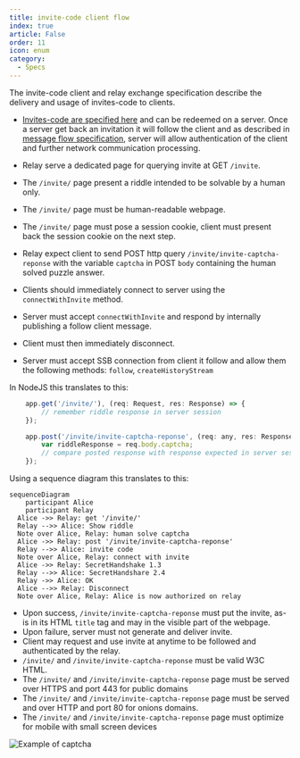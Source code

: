 ```yaml
---
title: invite-code client flow
index: true
article: False
order: 11
icon: enum
category:
  - Specs
---
```


The invite-code client and relay exchange specification describe the delivery and usage of invites-code to clients.
- [Invites-code are specified here](https://ssbc.github.io/scuttlebutt-protocol-guide/#invites)
and can be redeemed on a server. Once a server get back an invitation it will follow the client and as described in [message flow specification](spip-01.md), server will allow authentication of the client and further network communication processing.


- Relay serve a dedicated page for querying invite at GET `/invite`.
- The `/invite/` page present a riddle intended to be solvable by a human only.
- The `/invite/` page must be human-readable webpage.
- The `/invite/` page must pose a session cookie, client must present back the session cookie on the next step.
- Relay expect client to send POST http query `/invite/invite-captcha-reponse` with the variable `captcha` in POST `body` containing the human solved puzzle answer.
- Clients should immediately connect to server using the `connectWithInvite` method.
- Server must accept `connectWithInvite` and respond by internally publishing a follow client message.
- Client must then immediately disconnect.
- Server must accept SSB connection from client it follow and allow them the following methods: `follow`, `createHistoryStream`


In NodeJS this translates to this:

```javascript
    app.get('/invite/'), (req: Request, res: Response) => {
        // remember riddle response in server session              
    });

    app.post('/invite/invite-captcha-reponse', (req: any, res: Response) => {
        var riddleResponse = req.body.captcha;
        // compare posted response with response expected in server session 
    });
```

Using a sequence diagram this translates to this:


```mermaid
sequenceDiagram
    participant Alice
    participant Relay
  Alice ->> Relay: get '/invite/'
  Relay -->> Alice: Show riddle
  Note over Alice, Relay: human solve captcha
  Alice ->> Relay: post '/invite/invite-captcha-reponse'
  Relay -->> Alice: invite code
  Note over Alice, Relay: connect with invite  
  Alice ->> Relay: SecretHandshake 1.3
  Relay -->> Alice: SecretHandshare 2.4
  Relay ->> Alice: OK
  Alice -->> Relay: Disconnect
  Note over Alice, Relay: Alice is now authorized on relay
```

- Upon success, `/invite/invite-captcha-reponse` must put the invite, as-is in its HTML `title` tag and may in the visible part of the webpage.
- Upon failure, server must not generate and deliver invite.
- Client may request and use invite at anytime to be followed and authenticated by the relay.
- `/invite/` and `/invite/invite-captcha-reponse` must be valid W3C HTML.
- The `/invite/` and `/invite/invite-captcha-reponse` page must be served over HTTPS and port 443 for public domains
- The `/invite/` and `/invite/invite-captcha-reponse` page must be served and over HTTP and port 80 for onions domains.
- The `/invite/` and `/invite/invite-captcha-reponse` page must optimize for mobile with small screen devices

![Example of captcha](/assets/captcha-example.png)